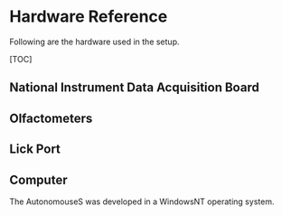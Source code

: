 # Hardware Reference

Following are the hardware used in the setup.

[TOC]

## National Instrument Data Acquisition Board

## Olfactometers

## Lick Port

## Computer

The AutonomouseS was developed in a WindowsNT operating system.
